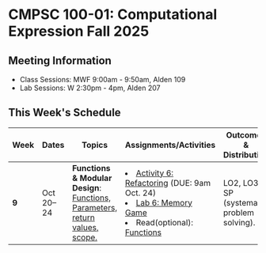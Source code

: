 # CMPSC 100-01: Computational Expression Fall 2025

## Meeting Information

- Class Sessions: MWF 9:00am - 9:50am, Alden 109
- Lab Sessions: W 2:30pm - 4pm, Alden 207

## This Week's Schedule

| Week | Dates | Topics | Assignments/Activities | Outcomes & Distribution |
|------|-------|--------|------------------------|-------------------------|
| **9** | Oct 20–24 |  **Functions & Modular Design**: [Functions, Parameters, return values, scope.](https://computational-expression.github.io/course_information/week09/functions.html) | <li>[Activity 6: Refactoring](https://classroom.github.com/a/DzcuIuPn) (DUE: 9am Oct. 24)</li> <li>[Lab 6: Memory Game](https://classroom.github.com/a/9qOQqD9S)</li> <li>Read(optional): [Functions](https://automatetheboringstuff.com/3e/chapter4.html)</li> | LO2, LO3; SP (systematic problem solving). |
